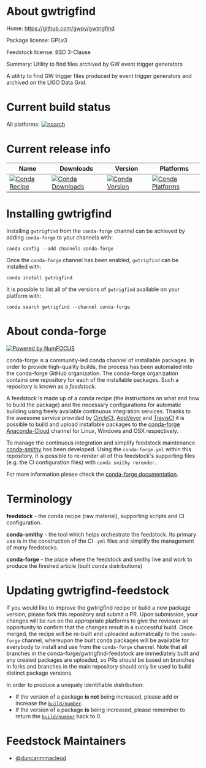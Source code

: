 <!--
# -*- mode: jinja -*-
-->

About gwtrigfind
================

Home: https://github.com/gwpy/gwtrigfind

Package license: GPLv3

Feedstock license: BSD 3-Clause

Summary: Utility to find files archived by GW event trigger generators

A utility to find GW trigger files produced by event trigger generators
and archived on the LIGO Data Grid.


Current build status
====================

All platforms:
[![noarch](https://img.shields.io/circleci/project/github/conda-forge/gwtrigfind-feedstock/master.svg?label=noarch)](https://circleci.com/gh/conda-forge/gwtrigfind-feedstock)

Current release info
====================

| Name | Downloads | Version | Platforms |
| --- | --- | --- | --- |
| [![Conda Recipe](https://img.shields.io/badge/recipe-gwtrigfind-green.svg)](https://anaconda.org/conda-forge/gwtrigfind) | [![Conda Downloads](https://img.shields.io/conda/dn/conda-forge/gwtrigfind.svg)](https://anaconda.org/conda-forge/gwtrigfind) | [![Conda Version](https://img.shields.io/conda/vn/conda-forge/gwtrigfind.svg)](https://anaconda.org/conda-forge/gwtrigfind) | [![Conda Platforms](https://img.shields.io/conda/pn/conda-forge/gwtrigfind.svg)](https://anaconda.org/conda-forge/gwtrigfind) |

Installing gwtrigfind
=====================

Installing `gwtrigfind` from the `conda-forge` channel can be achieved by adding `conda-forge` to your channels with:

```
conda config --add channels conda-forge
```

Once the `conda-forge` channel has been enabled, `gwtrigfind` can be installed with:

```
conda install gwtrigfind
```

It is possible to list all of the versions of `gwtrigfind` available on your platform with:

```
conda search gwtrigfind --channel conda-forge
```


About conda-forge
=================

[![Powered by NumFOCUS](https://img.shields.io/badge/powered%20by-NumFOCUS-orange.svg?style=flat&colorA=E1523D&colorB=007D8A)](http://numfocus.org)

conda-forge is a community-led conda channel of installable packages.
In order to provide high-quality builds, the process has been automated into the
conda-forge GitHub organization. The conda-forge organization contains one repository
for each of the installable packages. Such a repository is known as a *feedstock*.

A feedstock is made up of a conda recipe (the instructions on what and how to build
the package) and the necessary configurations for automatic building using freely
available continuous integration services. Thanks to the awesome service provided by
[CircleCI](https://circleci.com/), [AppVeyor](https://www.appveyor.com/)
and [TravisCI](https://travis-ci.org/) it is possible to build and upload installable
packages to the [conda-forge](https://anaconda.org/conda-forge)
[Anaconda-Cloud](https://anaconda.org/) channel for Linux, Windows and OSX respectively.

To manage the continuous integration and simplify feedstock maintenance
[conda-smithy](https://github.com/conda-forge/conda-smithy) has been developed.
Using the ``conda-forge.yml`` within this repository, it is possible to re-render all of
this feedstock's supporting files (e.g. the CI configuration files) with ``conda smithy rerender``.

For more information please check the [conda-forge documentation](https://conda-forge.org/docs/).

Terminology
===========

**feedstock** - the conda recipe (raw material), supporting scripts and CI configuration.

**conda-smithy** - the tool which helps orchestrate the feedstock.
                   Its primary use is in the construction of the CI ``.yml`` files
                   and simplify the management of *many* feedstocks.

**conda-forge** - the place where the feedstock and smithy live and work to
                  produce the finished article (built conda distributions)


Updating gwtrigfind-feedstock
=============================

If you would like to improve the gwtrigfind recipe or build a new
package version, please fork this repository and submit a PR. Upon submission,
your changes will be run on the appropriate platforms to give the reviewer an
opportunity to confirm that the changes result in a successful build. Once
merged, the recipe will be re-built and uploaded automatically to the
`conda-forge` channel, whereupon the built conda packages will be available for
everybody to install and use from the `conda-forge` channel.
Note that all branches in the conda-forge/gwtrigfind-feedstock are
immediately built and any created packages are uploaded, so PRs should be based
on branches in forks and branches in the main repository should only be used to
build distinct package versions.

In order to produce a uniquely identifiable distribution:
 * If the version of a package **is not** being increased, please add or increase
   the [``build/number``](https://conda.io/docs/user-guide/tasks/build-packages/define-metadata.html#build-number-and-string).
 * If the version of a package **is** being increased, please remember to return
   the [``build/number``](https://conda.io/docs/user-guide/tasks/build-packages/define-metadata.html#build-number-and-string)
   back to 0.

Feedstock Maintainers
=====================

* [@duncanmmacleod](https://github.com/duncanmmacleod/)

